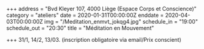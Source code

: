 +++
address = "Bvd Kleyer 107, 4000 Liège (Espace Corps et Conscience)"
category = "ateliers"
date = 2020-01-31T00:00:00Z
enddate = 2020-04-03T00:00:00Z
img = "/Meditation_enmvt_jokqg4.jpg"
schedule_in = "19:00"
schedule_out = "20:30"
title = "Méditation en Mouvement"

+++
31/1, 14/2, 13/03. (inscription obligatoire via email/Prix conscient)